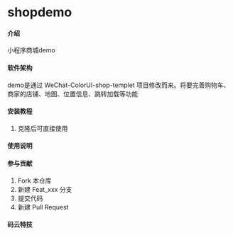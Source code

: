 # shopdemo

#### 介绍
小程序商城demo

#### 软件架构
demo是通过
WeChat-ColorUI-shop-templet 项目修改而来。将要完善购物车、商家的店铺、地图、位置信息、跳转加载等功能

#### 安装教程

1. 克隆后可直接使用


#### 使用说明



#### 参与贡献

1. Fork 本仓库
2. 新建 Feat_xxx 分支
3. 提交代码
4. 新建 Pull Request


#### 码云特技

